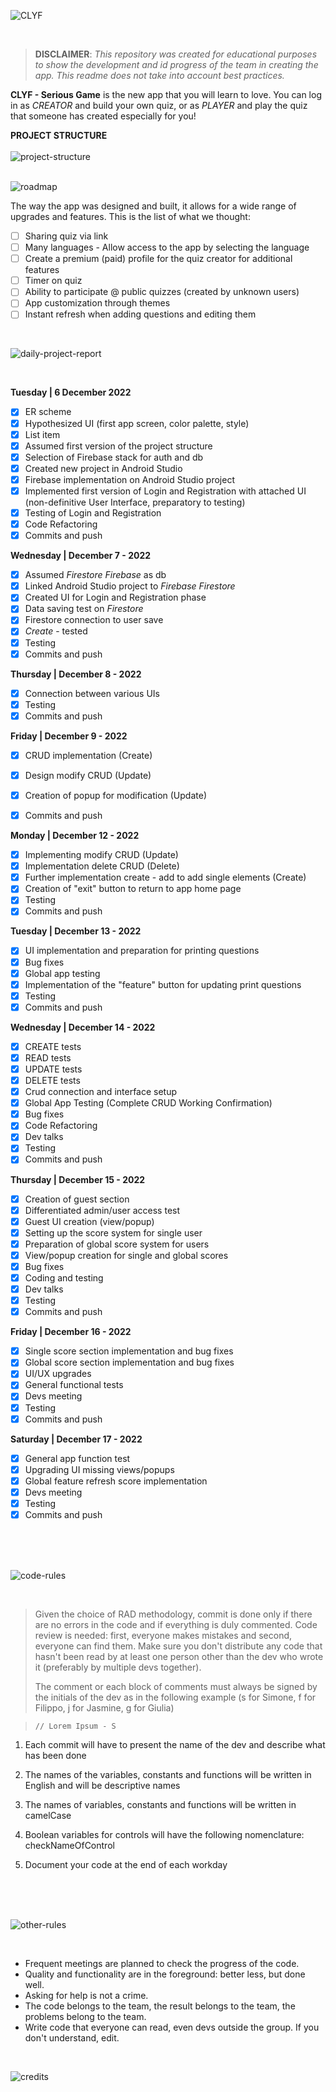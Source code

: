![CLYF](https://user-images.githubusercontent.com/78272736/208240644-777ab977-d9af-4c4f-9660-282e1ea1b6c4.jpg)

<br/>

> **DISCLAIMER**:   *This repository was created for educational purposes to show the development and id progress of the team in
> creating the app.  This readme does not take into account best
> practices.*

**CLYF - Serious Game**   is the new app that you will learn to love. You can log in as *CREATOR* and build your own quiz, or as *PLAYER* and play the quiz that someone has created especially for you!

**PROJECT STRUCTURE**
<br/><br/>
![project-structure](https://user-images.githubusercontent.com/78272736/208632115-aa543aaf-01cb-4bdd-978d-54bb8588c42e.png)
<br/><br/>

![roadmap](https://user-images.githubusercontent.com/78272736/208477840-2c5d4461-1ad1-40af-ae62-267a053d95d2.jpg)

The way the app was designed and built, it allows for a wide range of upgrades and features. This is the list of what we thought:

 - [ ] Sharing quiz via link 
 - [ ] Many languages - Allow access to the app by selecting the language
 - [ ] Create a premium (paid) profile for the quiz creator for additional features
 - [ ] Timer on quiz
 - [ ] Ability to participate @ public quizzes (created by unknown users)
 - [ ] App customization through themes
 - [ ] Instant refresh when adding questions and editing them
 
 <br/>
 
 ![daily-project-report](https://user-images.githubusercontent.com/78272736/208240863-6c471c38-df5c-438a-a512-fe1b06634999.jpg)
 
 <br/>

**Tuesday | 6 December 2022**
 - [x] ER scheme 
 - [x] Hypothesized UI (first app screen, color palette, style) 
 - [x] List item
 - [x] Assumed first version of the project structure
 - [x] Selection of Firebase stack for auth and db 
 - [x] Created new project in Android Studio 
 - [x] Firebase implementation on Android Studio project 
 - [x] Implemented first version of Login and Registration with attached UI (non-definitive User Interface, preparatory to testing) 
 - [x] Testing of Login and Registration
 - [x] Code Refactoring
 - [x] Commits and push
 
 **Wednesday | December 7 - 2022**
 - [x] Assumed *Firestore Firebase* as db
 - [x] Linked Android Studio project to *Firebase Firestore* 
 - [x] Created UI for Login and Registration phase
 - [x] Data saving test on *Firestore*
 - [x] Firestore connection to user save
 - [x] *Create* - tested
 - [x] Testing
 - [x] Commits and push

**Thursday | December 8 - 2022**
 - [x] Connection between various UIs
 - [x] Testing
 - [x] Commits and push

**Friday | December 9 - 2022**
 - [x] CRUD implementation (Create)
 - [x] Design modify CRUD (Update)
 - [x] Creation of popup for modification (Update)
 - [x] Commits and push
 
 
**Monday | December 12 - 2022**
 - [x] Implementing modify CRUD (Update)
 - [x] Implementation delete CRUD (Delete)
 - [x] Further implementation create - add to add single elements (Create)
 - [x] Creation of "exit" button to return to app home page
 - [x] Testing
 - [x] Commits and push

**Tuesday | December 13 - 2022**
 - [x] UI implementation and preparation for printing questions
 - [x] Bug fixes
 - [x] Global app testing
 - [x] Implementation of the "feature" button for updating print questions
 - [x] Testing
 - [x] Commits and push

**Wednesday | December 14 - 2022**
 - [x] CREATE tests
 - [x] READ tests
 - [x] UPDATE tests
 - [x] DELETE tests
 - [x] Crud connection and interface setup
 - [x] Global App Testing (Complete CRUD Working Confirmation)
 - [x] Bug fixes
 - [x] Code Refactoring
 - [x] Dev talks
 - [x] Testing
 - [x] Commits and push

**Thursday | December 15 - 2022**
 - [x] Creation of guest section
 - [x] Differentiated admin/user access test
 - [x] Guest UI creation (view/popup)
 - [x] Setting up the score system for single user
 - [x] Preparation of global score system for users
 - [x] View/popup creation for single and global scores
 - [x] Bug fixes
 - [x] Coding and testing
 - [x] Dev talks
 - [x] Testing
 - [x] Commits and push

**Friday | December 16 - 2022**
 - [x] Single score section implementation and bug fixes
 - [x] Global score section implementation and bug fixes
 - [x] UI/UX upgrades
 - [x] General functional tests
 - [x] Devs meeting
 - [x] Testing
 - [x] Commits and push

**Saturday | December 17 - 2022**
 - [x] General app function test
 - [x] Upgrading UI missing views/popups
 - [x] Global feature refresh score implementation
 - [x] Devs meeting
 - [x] Testing
 - [x] Commits and push

<br/><br/><br/>

![code-rules](https://user-images.githubusercontent.com/78272736/208240996-5096bf09-8e85-45b1-82c0-960d57e1dc22.jpg)

<br/>

> Given the choice of RAD methodology, commit is done only if there are
> no errors in the code and if everything is duly commented. Code review
> is needed: first, everyone makes mistakes and second, everyone can
> find them. Make sure you don't distribute any code that hasn't been
> read by at least one person other than the dev who wrote it
> (preferably by multiple devs together).
> 
> The comment or each block of comments must always be signed by the
> initials of the dev as in the following example (s for Simone, f for
> Filippo, j for Jasmine, g for Giulia)

>     // Lorem Ipsum - S

 1. Each commit will have to present the name of the dev and describe
    what has been done

2. The names of the variables, constants and functions will be written in English and will be descriptive names

3. The names of variables, constants and functions will be written in camelCase

4. Boolean variables for controls will have the following nomenclature: checkNameOfControl

5. Document your code at the end of each workday


<br/><br/><br/>

![other-rules](https://user-images.githubusercontent.com/78272736/208241136-ac52fef8-6a83-4703-8418-48e6c28d7104.jpg)

<br/>

- Frequent meetings are planned to check the progress of the code.
- Quality and functionality are in the foreground: better less, but done well.
- Asking for help is not a crime.
- The code belongs to the team, the result belongs to the team, the problems belong to the team.
- Write code that everyone can read, even devs outside the group. If you don't understand, edit.


<br/>


![credits](https://user-images.githubusercontent.com/78272736/208241311-75116c79-9ba5-4049-ac95-d7b849116189.jpg)

